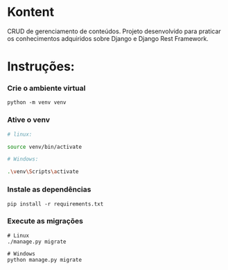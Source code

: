 # Kontent
CRUD de gerenciamento de conteúdos.
Projeto desenvolvido para praticar os conhecimentos adquiridos sobre Django e Django Rest Framework.


# Instruções:
 

### Crie o ambiente virtual
```
python -m venv venv
```
### Ative o venv
```bash
# linux: 

source venv/bin/activate

# Windows:

.\venv\Scripts\activate

```

### Instale as dependências 
```
pip install -r requirements.txt
```
### Execute as migrações
```
# Linux
./manage.py migrate

# Windows
python manage.py migrate
```

